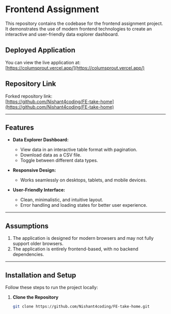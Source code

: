 
# Frontend Assignment  

This repository contains the codebase for the frontend assignment project. It demonstrates the use of modern frontend technologies to create an interactive and user-friendly data explorer dashboard.

## Deployed Application  

You can view the live application at:  
[https://columsprout.vercel.app/](https://columsprout.vercel.app/)  

## Repository Link  

Forked repository link:  
[https://github.com/Nishant4coding/FE-take-home](https://github.com/Nishant4coding/FE-take-home)  

---

## Features  

- **Data Explorer Dashboard:**  
  - View data in an interactive table format with pagination.  
  - Download data as a CSV file.  
  - Toggle between different data types.  

- **Responsive Design:**  
  - Works seamlessly on desktops, tablets, and mobile devices.  

- **User-Friendly Interface:**  
  - Clean, minimalistic, and intuitive layout.  
  - Error handling and loading states for better user experience.  

---

## Assumptions  

1. The application is designed for modern browsers and may not fully support older browsers.  
2. The application is entirely frontend-based, with no backend dependencies.  

---

## Installation and Setup  

Follow these steps to run the project locally:  

1. **Clone the Repository**  
   ```bash
   git clone https://github.com/Nishant4coding/FE-take-home.git
```
